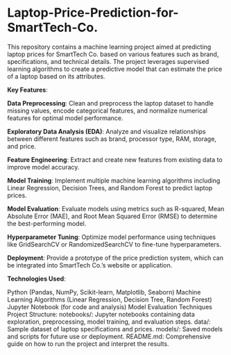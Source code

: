 # Laptop-Price-Prediction-for-SmartTech-Co.

This repository contains a machine learning project aimed at predicting laptop prices for SmartTech Co. based on various features such as brand, specifications, and technical details. The project leverages supervised learning algorithms to create a predictive model that can estimate the price of a laptop based on its attributes.

**Key Features**:

**Data Preprocessing**: Clean and preprocess the laptop dataset to handle missing values, encode categorical features, and normalize numerical features for optimal model performance.

**Exploratory Data Analysis (EDA)**: Analyze and visualize relationships between different features such as brand, processor type, RAM, storage, and price.

**Feature Engineering**: Extract and create new features from existing data to improve model accuracy.

**Model Training**: Implement multiple machine learning algorithms including Linear Regression, Decision Trees, and Random Forest to predict laptop prices.

**Model Evaluation**: Evaluate models using metrics such as R-squared, Mean Absolute Error (MAE), and Root Mean Squared Error (RMSE) to determine the best-performing model.

**Hyperparameter Tuning**: Optimize model performance using techniques like GridSearchCV or RandomizedSearchCV to fine-tune hyperparameters.

**Deployment**: Provide a prototype of the price prediction system, which can be integrated into SmartTech Co.’s website or application.

**Technologies Used**:

Python (Pandas, NumPy, Scikit-learn, Matplotlib, Seaborn)
Machine Learning Algorithms (Linear Regression, Decision Tree, Random Forest)
Jupyter Notebook (for code and analysis)
Model Evaluation Techniques
Project Structure:
notebooks/: Jupyter notebooks containing data exploration, preprocessing, model training, and evaluation steps.
data/: Sample dataset of laptop specifications and prices.
models/: Saved models and scripts for future use or deployment.
README.md: Comprehensive guide on how to run the project and interpret the results.
